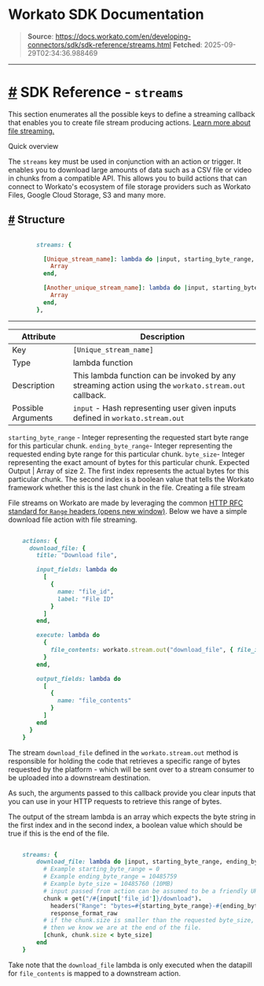# Workato SDK Documentation

> **Source**: https://docs.workato.com/en/developing-connectors/sdk/sdk-reference/streams.html
> **Fetched**: 2025-09-29T02:34:36.988469

---

# [#](<#sdk-reference-streams>) SDK Reference - `streams`

This section enumerates all the possible keys to define a streaming callback that enables you to create file stream producing actions. [Learn more about file streaming.](</developing-connectors/sdk/guides/building-actions/streaming.html>)

Quick overview

The `streams` key must be used in conjunction with an action or trigger. It enables you to download large amounts of data such as a CSV file or video in chunks from a compatible API. This allows you to build actions that can connect to Workato's ecosystem of file storage providers such as Workato Files, Google Cloud Storage, S3 and many more.

## [#](<#structure>) Structure
```ruby

        streams: {

          [Unique_stream_name]: lambda do |input, starting_byte_range, ending_byte_range, byte_size|
            Array
          end,

          [Another_unique_stream_name]: lambda do |input, starting_byte_range, ending_byte_range, byte_size|
            Array
          end,
        },


```

* * *

Attribute | Description
---|---
Key | `[Unique_stream_name]`
Type | lambda function
Description | This lambda function can be invoked by any streaming action using the `workato.stream.out` callback.
Possible Arguments | `input` \- Hash representing user given inputs defined in `workato.stream.out`
`starting_byte_range` \- Integer representing the requested start byte range for this particular chunk.
`ending_byte_range`\- Integer representing the requested ending byte range for this particular chunk.
`byte_size`\- Integer representing the exact amount of bytes for this particular chunk.
Expected Output | Array of size 2. The first index represents the actual bytes for this particular chunk. The second index is a boolean value that tells the Workato framework whether this is the last chunk in the file.
Creating a file stream

File streams on Workato are made by leveraging the common [HTTP RFC standard for `Range` headers (opens new window)](<https://datatracker.ietf.org/doc/html/rfc7233>). Below we have a simple download file action with file streaming.
```ruby

    actions: {
      download_file: {
        title: "Download file",

        input_fields: lambda do
          [
            {
              name: "file_id",
              label: "File ID"
            }
          ]
        end,

        execute: lambda do
          {
            file_contents: workato.stream.out("download_file", { file_id: file_id })
          }
        end,

        output_fields: lambda do
          [
            {
              name: "file_contents"
            }
          ]
        end
      }
    }


```

The stream `download_file` defined in the `workato.stream.out` method is responsible for holding the code that retrieves a specific range of bytes requested by the platform - which will be sent over to a stream consumer to be uploaded into a downstream destination.

As such, the arguments passed to this callback provide you clear inputs that you can use in your HTTP requests to retrieve this range of bytes.

The output of the stream lambda is an array which expects the byte string in the first index and in the second index, a boolean value which should be true if this is the end of the file.
```ruby

    streams: {
        download_file: lambda do |input, starting_byte_range, ending_byte_range, byte_size|
          # Example starting_byte_range = 0
          # Example ending_byte_range = 10485759
          # Example byte_size = 10485760 (10MB)
          # input passed from action can be assumed to be a friendly URL
          chunk = get("/#{input['file_id']}/download").
            headers("Range": "bytes=#{starting_byte_range}-#{ending_byte_range}").
            response_format_raw
          # if the chunk.size is smaller than the requested byte_size,
          # then we know we are at the end of the file.
          [chunk, chunk.size < byte_size]
        end
    }


```

Take note that the `download_file` lambda is only executed when the datapill for `file_contents` is mapped to a downstream action.
